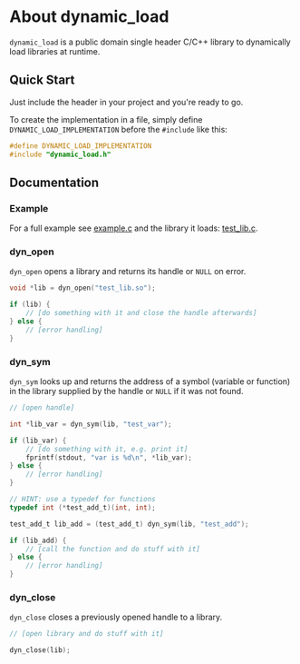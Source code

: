 # About dynamic_load

`dynamic_load` is a public domain single header C/C++ library to dynamically load libraries at runtime.

## Quick Start

Just include the header in your project and you're ready to go.

To create the implementation in a file, simply define `DYNAMIC_LOAD_IMPLEMENTATION` before the `#include` like this:

```c
#define DYNAMIC_LOAD_IMPLEMENTATION
#include "dynamic_load.h"
```

## Documentation

### Example

For a full example see [example.c](example.c) and the library it loads: [test_lib.c](test_lib.c).

### dyn_open

`dyn_open` opens a library and returns its handle or `NULL` on error.

```c
void *lib = dyn_open("test_lib.so");

if (lib) {
    // [do something with it and close the handle afterwards]
} else {
    // [error handling]
}
```

### dyn_sym

`dyn_sym` looks up and returns the address of a symbol (variable or function) in the library supplied by the handle or `NULL` if it was not found.

```c
// [open handle]

int *lib_var = dyn_sym(lib, "test_var");

if (lib_var) {
    // [do something with it, e.g. print it]
    fprintf(stdout, "var is %d\n", *lib_var);
} else {
    // [error handling]
}

// HINT: use a typedef for functions
typedef int (*test_add_t)(int, int);

test_add_t lib_add = (test_add_t) dyn_sym(lib, "test_add");

if (lib_add) {
    // [call the function and do stuff with it]
} else {
    // [error handling]
}
```

### dyn_close

`dyn_close` closes a previously opened handle to a library.

```c
// [open library and do stuff with it]

dyn_close(lib);
```